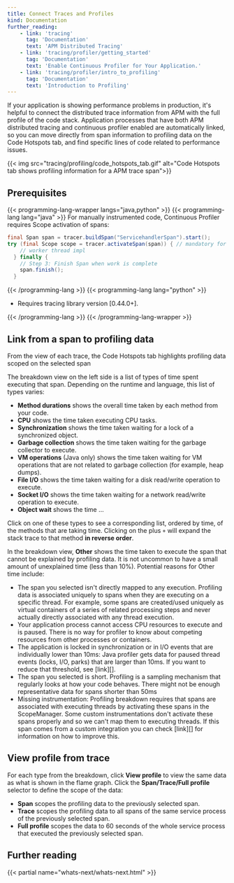 ```yaml
---
title: Connect Traces and Profiles
kind: Documentation
further_reading:
    - link: 'tracing'
      tag: 'Documentation'
      text: 'APM Distributed Tracing'
    - link: 'tracing/profiler/getting_started'
      tag: 'Documentation'
      text: 'Enable Continuous Profiler for Your Application.'
    - link: 'tracing/profiler/intro_to_profiling'
      tag: 'Documentation'
      text: 'Introduction to Profiling'
---
```


If your application is showing performance problems in production, it's helpful to connect the distributed trace information from APM with the full profile of the code stack. Application processes that have both APM distributed tracing and continuous profiler enabled are automatically linked, so you can move directly from span information to profiling data on the Code Hotspots tab, and find specific lines of code related to performance issues.

{{< img src="tracing/profiling/code_hotspots_tab.gif" alt="Code Hotspots tab shows profiling information for a APM trace span">}}

## Prerequisites

{{< programming-lang-wrapper langs="java,python" >}}
{{< programming-lang lang="java" >}}
For manually instrumented code, Continuous Profiler requires Scope activation of spans:
```java
final Span span = tracer.buildSpan("ServicehandlerSpan").start();
try (final Scope scope = tracer.activateSpan(span)) { // mandatory for Datadog continuous profiler to link with span
    // worker thread impl
  } finally {
    // Step 3: Finish Span when work is complete
    span.finish();
  }

```
{{< /programming-lang >}}
{{< programming-lang lang="python" >}}

- Requires tracing library version [0.44.0+].

{{< /programming-lang >}}
{{< /programming-lang-wrapper >}}

## Link from a span to profiling data

From the view of each trace, the Code Hotspots tab highlights profiling data scoped on the selected span

The breakdown view on the left side is a list of types of time spent executing that span. Depending on the runtime and language, this list of types varies:

- **Method durations** shows the overall time taken by each method from your code.
- **CPU** shows the time taken executing CPU tasks.
- **Synchronization** shows the time taken waiting for a lock of a synchronized object.
- **Garbage collection** shows the time taken waiting for the garbage collector to execute.
- **VM operations** (Java only) shows the time taken waiting for VM operations that are not related to garbage collection (for example, heap dumps).
- **File I/O** shows the time taken waiting for a disk read/write operation to execute.
- **Socket I/O** shows the time taken waiting for a network read/write operation to execute.
- **Object wait** shows the time ...

Click on one of these types to see a corresponding list, ordered by time, of the methods that are taking time. Clicking on the plus `+` will expand the stack trace to that method **in reverse order**.

In the breakdown view, **Other** shows the time taken to execute the span that cannot be explained by profiling data. It is not uncommon to have a small amount of unexplained time (less than 10%). Potential reasons for Other time include:

  - The span you selected isn't directly mapped to any execution. Profiling data is associated uniquely to spans when they are executing on a specific thread. For example, some spans are created/used uniquely as virtual containers of a series of related processing steps and never actually directly associated with any thread execution.
  - Your application process cannot access CPU resources to execute and is paused. There is no way for profiler to know about competing resources from other processes or containers.
  - The application is locked in synchronization or in I/O events that are individually lower than 10ms: Java profiler gets data for paused thread events (locks, I/O, parks) that are larger than 10ms. If you want to reduce that threshold, see [link][].
  - The span you selected is short. Profiling is a sampling mechanism that regularly looks at how your code behaves. There might not be enough representative data for spans shorter than 50ms
  - Missing instrumentation: Profiling breakdown requires that spans are associated with executing threads by activating these spans in the ScopeManager. Some custom instrumentations don't activate these spans properly and so we can't map them to executing threads. If this span comes from a custom integration you can check [link][] for information on how to improve this.

## View profile from trace

For each type from the breakdown, click **View profile** to view the same data as what is shown in the flame graph.
Click the **Span/Trace/Full profile** selector to define the scope of the data:

- **Span** scopes the profiling data to the previously selected span.
- **Trace** scopes the profiling data to all spans of the same service process of the previously selected span.
- **Full profile** scopes the data to 60 seconds of the whole service process that executed the previously selected span.

## Further reading

{{< partial name="whats-next/whats-next.html" >}}
